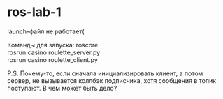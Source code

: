 # ros-lab-1

launch-файл не работает(

Команды для запуска:
roscore  
rosrun casino roulette_server.py  
rosrun casino roulette_client.py  

P.S. Почему-то, если сначала инициализировать клиент, а потом сервер, не вызывается коллбэк подписчика, хотя сообщения в топик поступают. В чем может быть дело?
